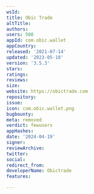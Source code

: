 ```yaml
---
wsId: 
title: Obic Trade
altTitle: 
authors: 
users: 500
appId: com.obic.wallet
appCountry: 
released: '2021-07-14'
updated: '2023-05-18'
version: '3.5.3'
stars: 
ratings: 
reviews: 
size: 
website: https://obictrade.com
repository: 
issue: 
icon: com.obic.wallet.png
bugbounty: 
meta: removed
verdict: fewusers
appHashes: 
date: '2024-04-19'
signer: 
reviewArchive: 
twitter: 
social: 
redirect_from: 
developerName: Obictrade
features: 

---
```


